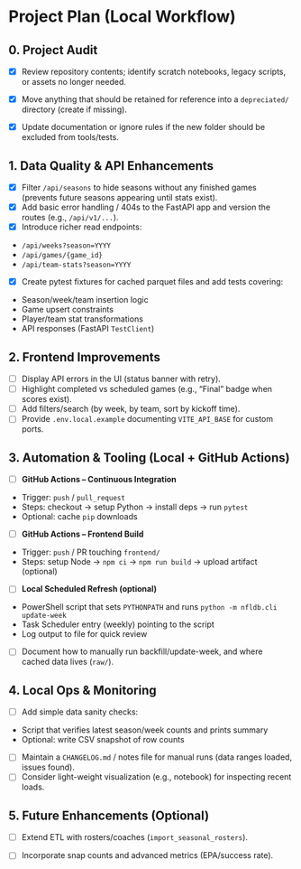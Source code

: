 # Project Plan (Local Workflow)

## 0. Project Audit

- [x] Review repository contents; identify scratch notebooks, legacy scripts, or assets no longer needed.
- [x] Move anything that should be retained for reference into a `depreciated/` directory (create if missing).
- [x] Update documentation or ignore rules if the new folder should be excluded from tools/tests.


## 1. Data Quality & API Enhancements

- [x] Filter `/api/seasons` to hide seasons without any finished games (prevents future seasons appearing until stats
exist).
- [x] Add basic error handling / 404s to the FastAPI app and version the routes (e.g., `/api/v1/...`).
- [x] Introduce richer read endpoints:
- `/api/weeks?season=YYYY`
- `/api/games/{game_id}`
- `/api/team-stats?season=YYYY`
- [x] Create pytest fixtures for cached parquet files and add tests covering:
- Season/week/team insertion logic
- Game upsert constraints
- Player/team stat transformations
- API responses (FastAPI `TestClient`)

## 2. Frontend Improvements

- [ ] Display API errors in the UI (status banner with retry).
- [ ] Highlight completed vs scheduled games (e.g., “Final” badge when scores exist).
- [ ] Add filters/search (by week, by team, sort by kickoff time).
- [ ] Provide `.env.local.example` documenting `VITE_API_BASE` for custom ports.

## 3. Automation & Tooling (Local + GitHub Actions)

- [ ] **GitHub Actions – Continuous Integration**
- Trigger: `push` / `pull_request`
- Steps: checkout → setup Python → install deps → run `pytest`
- Optional: cache `pip` downloads
- [ ] **GitHub Actions – Frontend Build**
- Trigger: `push` / PR touching `frontend/`
- Steps: setup Node → `npm ci` → `npm run build` → upload artifact (optional)
- [ ] **Local Scheduled Refresh (optional)**
- PowerShell script that sets `PYTHONPATH` and runs `python -m nfldb.cli update-week`
- Task Scheduler entry (weekly) pointing to the script
- Log output to file for quick review
- [ ] Document how to manually run backfill/update-week, and where cached data lives (`raw/`).

## 4. Local Ops & Monitoring

- [ ] Add simple data sanity checks:
- Script that verifies latest season/week counts and prints summary
- Optional: write CSV snapshot of row counts
- [ ] Maintain a `CHANGELOG.md` / notes file for manual runs (data ranges loaded, issues found).
- [ ] Consider light-weight visualization (e.g., notebook) for inspecting recent loads.

## 5. Future Enhancements (Optional)

- [ ] Extend ETL with rosters/coaches (`import_seasonal_rosters`).
- [ ] Incorporate snap counts and advanced metrics (EPA/success rate).

